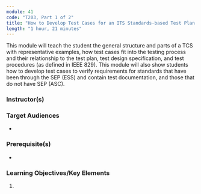 ```yaml
---
module: 41
code: "T203, Part 1 of 2"
title: "How to Develop Test Cases for an ITS Standards-based Test Plan - Part 1 of 2"
length: "1 hour, 21 minutes"
---
```

This module will teach the student the general structure and parts of a TCS with representative examples, how test cases fit into the testing process and their relationship to the test plan, test design specification, and test procedures (as defined in IEEE 829). This module will also show students how to develop test cases to verify requirements for standards that have been through the SEP (ESS) and contain test documentation, and those that do not have SEP (ASC).

### Instructor(s)


### Target Audiences
* 

### Prerequisite(s)
* 

### Learning Objectives/Key Elements
1. 